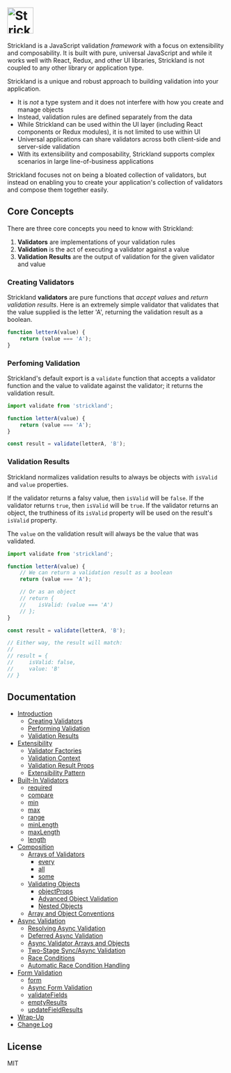 # <a href="https://strickland.io"><img src="https://raw.githubusercontent.com/jeffhandley/strickland/f73c6bbb370210d0dc5119f0fac96aa29dc52b22/logo/strickland.png" height="60" alt="Strickland logo" aria-label="Strickland.io website" border="0" /></a>

Strickland is a JavaScript validation _framework_ with a focus on extensibility and composability. It is built with pure, universal JavaScript and while it works well with React, Redux, and other UI libraries, Strickland is not coupled to any other library or application type.

Strickland is a unique and robust approach to building validation into your application.

* It is *not* a type system and it does not interfere with how you create and manage objects
* Instead, validation rules are defined separately from the data
* While Strickland can be used within the UI layer (including React components or Redux modules), it is not limited to use within UI
* Universal applications can share validators across both client-side and server-side validation
* With its extensibility and composability, Strickland supports complex scenarios in large line-of-business applications

Strickland focuses not on being a bloated collection of validators, but instead on enabling you to create your application's collection of validators and compose them together easily.

## Core Concepts

There are three core concepts you need to know with Strickland:

1. **Validators** are implementations of your validation rules
2. **Validation** is the act of executing a validator against a value
3. **Validation Results** are the output of validation for the given validator and value

### Creating Validators

Strickland **validators** are pure functions that *accept values* and *return validation results*. Here is an extremely simple validator that validates that the value supplied is the letter 'A', returning the validation result as a boolean.

``` jsx
function letterA(value) {
    return (value === 'A');
}
```

### Perfoming Validation

Strickland's default export is a `validate` function that accepts a validator function and the value to validate against the validator; it returns the validation result.

``` jsx
import validate from 'strickland';

function letterA(value) {
    return (value === 'A');
}

const result = validate(letterA, 'B');
```

### Validation Results

Strickland normalizes validation results to always be objects with `isValid` and `value` properties.

If the validator returns a falsy value, then `isValid` will be `false`. If the validator returns `true`, then `isValid` will be `true`. If the validator returns an object, the truthiness of its `isValid` property will be used on the result's `isValid` property.

The `value` on the validation result will always be the value that was validated.

``` jsx
import validate from 'strickland';

function letterA(value) {
    // We can return a validation result as a boolean
    return (value === 'A');

    // Or as an object
    // return {
    //    isValid: (value === 'A')
    // };
}

const result = validate(letterA, 'B');

// Either way, the result will match:
//
// result = {
//     isValid: false,
//     value: 'B'
// }
```

## Documentation

* [Introduction](https://strickland.io/docs/Introduction/index.html)
    * [Creating Validators](https://strickland.io/docs/Introduction/Validators.html)
    * [Performing Validation](https://strickland.io/docs/Introduction/Validation.html)
    * [Validation Results](https://strickland.io/docs/Introduction/ValidationResults.html)
* [Extensibility](https://strickland.io/docs/Extensibility/index.html)
    * [Validator Factories](https://strickland.io/docs/Extensibility/ValidatorFactories.html)
    * [Validation Context](https://strickland.io/docs/Extensibility/ValidationContext.html)
    * [Validation Result Props](https://strickland.io/docs/Extensibility/ValidationResultProps.html)
    * [Extensibility Pattern](https://strickland.io/docs/Extensibility/Pattern.html)
* [Built-In Validators](https://strickland.io/docs/Validators/index.html)
    * [required](https://strickland.io/docs/Validators/required.html)
    * [compare](https://strickland.io/docs/Validators/compare.html)
    * [min](https://strickland.io/docs/Validators/min.html)
    * [max](https://strickland.io/docs/Validators/max.html)
    * [range](https://strickland.io/docs/Validators/range.html)
    * [minLength](https://strickland.io/docs/Validators/minLength.html)
    * [maxLength](https://strickland.io/docs/Validators/maxLength.html)
    * [length](https://strickland.io/docs/Validators/length.html)
* [Composition](https://strickland.io/docs/Composition/index.html)
    * [Arrays of Validators](https://strickland.io/docs/Composition/ArraysOfValidators.html)
        * [every](https://strickland.io/docs/Composition/every.html)
        * [all](https://strickland.io/docs/Composition/all.html)
        * [some](https://strickland.io/docs/Composition/some.html)
    * [Validating Objects](https://strickland.io/docs/Composition/ValidatingObjects.html)
        * [objectProps](https://strickland.io/docs/Composition/objectProps.html)
        * [Advanced Object Validation](https://strickland.io/docs/Composition/AdvancedObjectValidation.html)
        * [Nested Objects](https://strickland.io/docs/Composition/NestedObjects.html)
    * [Array and Object Conventions](https://strickland.io/docs/Composition/Conventions.html)
* [Async Validation](https://strickland.io/docs/Async/index.html)
    * [Resolving Async Validation](https://strickland.io/docs/Async/ResolvingAsyncValidation.html)
    * [Deferred Async Validation](https://strickland.io/docs/Async/DeferredAsyncValidation.html)
    * [Async Validator Arrays and Objects](https://strickland.io/docs/Async/ValidatorArraysAndObjects.html)
    * [Two-Stage Sync/Async Validation](https://strickland.io/docs/Async/TwoStageValidation.html)
    * [Race Conditions](https://strickland.io/docs/Async/RaceConditions.html)
    * [Automatic Race Condition Handling](https://strickland.io/docs/Async/AutomaticRaceConditionHandling.html)
* [Form Validation](https://strickland.io/docs/Forms/index.html)
    * [form](https://strickland.io/docs/Forms/form.html)
    * [Async Form Validation](https://strickland.io/docs/Forms/AsyncFormValidation.html)
    * [validateFields](https://strickland.io/docs/Forms/validateFields.html)
    * [emptyResults](https://strickland.io/docs/Forms/emptyResults.html)
    * [updateFieldResults](https://strickland.io/docs/Forms/updateFieldResults.html)
* [Wrap-Up](https://strickland.io/docs/WrapUp.html)
* [Change Log](https://strickland.io/docs/CHANGELOG.html)

## License

MIT
